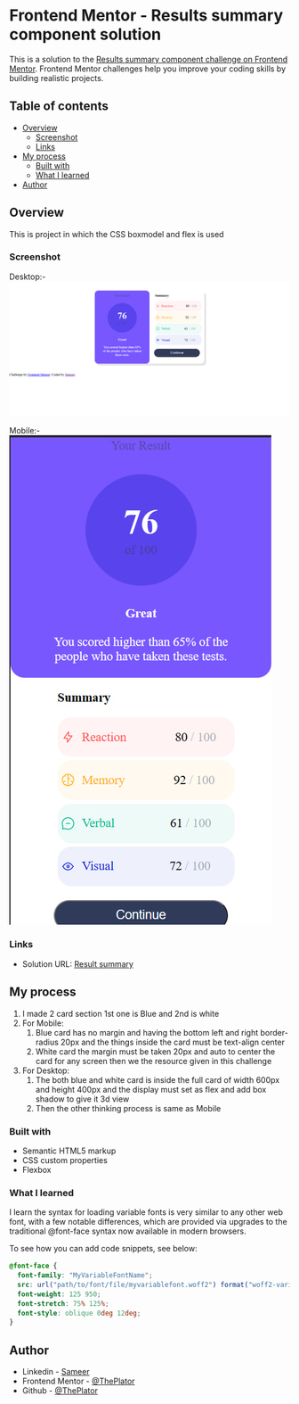 # Frontend Mentor - Results summary component solution

This is a solution to the [Results summary component challenge on Frontend Mentor](https://www.frontendmentor.io/challenges/results-summary-component-CE_K6s0maV). Frontend Mentor challenges help you improve your coding skills by building realistic projects.

## Table of contents

- [Overview](#overview)
  - [Screenshot](#screenshot)
  - [Links](#links)
- [My process](#my-process)
  - [Built with](#built-with)
  - [What I learned](#what-i-learned)
- [Author](#author)

## Overview

This is project in which the CSS boxmodel and flex is used

### Screenshot

Desktop:-
![](assets/images/Desktop_view.png)

Mobile:-
![](assets/images/mobile_view.png)

### Links

- Solution URL: [Result summary](https://theplator.github.io/Frontend_mentor_Result_summary_challenge/)

## My process

1. I made 2 card section 1st one is Blue and 2nd is white
2. For Mobile:
   1. Blue card has no margin and having the bottom left and right border-radius 20px and the things inside the card must be text-align center
   2. White card the margin must be taken 20px and auto to center the card for any screen then we the resource given in this challenge
3. For Desktop:
   1. The both blue and white card is inside the full card of width 600px and height 400px and the display must set as flex and add box shadow to give it 3d view
   2. Then the other thinking process is same as Mobile

### Built with

- Semantic HTML5 markup
- CSS custom properties
- Flexbox

### What I learned

I learn the syntax for loading variable fonts is very similar to any other web font, with a few notable differences, which are provided via upgrades to the traditional @font-face syntax now available in modern browsers.

To see how you can add code snippets, see below:

```CSS
@font-face {
  font-family: "MyVariableFontName";
  src: url("path/to/font/file/myvariablefont.woff2") format("woff2-variations");
  font-weight: 125 950;
  font-stretch: 75% 125%;
  font-style: oblique 0deg 12deg;
}
```

## Author

- Linkedin - [Sameer](https://www.linkedin.com/in/sameer-pce/)
- Frontend Mentor - [@ThePlator](https://www.frontendmentor.io/profile/ThePlator)
- Github - [@ThePlator](hhttps://github.com/ThePlator)
